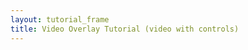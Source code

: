 ```yaml
---
layout: tutorial_frame
title: Video Overlay Tutorial (video with controls)
---
```

<script>
	var map = L.map('map');

	var tiles = L.tileLayer('https://api.mapbox.com/styles/v1/{id}/tiles/{z}/{x}/{y}?access_token=pk.eyJ1IjoibWFwYm94IiwiYSI6ImNpejY4NXVycTA2emYycXBndHRqcmZ3N3gifQ.rJcFIG214AriISLbB6B5aw', {
		maxZoom: 18,
		attribution: 'Map data &copy; <a href="https://www.openstreetmap.org/copyright">OpenStreetMap</a> contributors, ' +
			'Imagery © <a href="https://www.mapbox.com/">Mapbox</a>',
		id: 'mapbox/satellite-v9',
		tileSize: 512,
		zoomOffset: -1
	}).addTo(map);

	var videoUrls = [
		'https://www.mapbox.com/bites/00188/patricia_nasa.webm',
		'https://www.mapbox.com/bites/00188/patricia_nasa.mp4'
	];
	var errorOverlayUrl = 'https://cdn-icons-png.flaticon.com/512/110/110686.png';
	var altText = 'Video of Hurricane Patricia from Satellite. Source: NASA'
	var bounds = L.latLngBounds([[ 32, -130], [ 13, -100]]);

	map.fitBounds(bounds);

	var videoOverlay = L.videoOverlay(videoUrls, bounds, {
		opacity: 0.8,
		errorOverlayUrl: errorOverlayUrl,
		alt: altText,
		interactive: true,
		autoplay: true,
		muted: true,
		playsInline: true
	}).addTo(map);

	videoOverlay.on('load', function () {
		var MyPauseControl = L.Control.extend({
			onAdd: function () {
				var button = L.DomUtil.create('button');
				button.innerHTML = '⏸';
				L.DomEvent.on(button, 'click', function () {
					videoOverlay.getElement().pause();
				});
				return button;
			}
		});
		var MyPlayControl = L.Control.extend({
			onAdd: function () {
				var button = L.DomUtil.create('button');
				button.innerHTML = '▶️';
				L.DomEvent.on(button, 'click', function () {
					videoOverlay.getElement().play();
				});
				return button;
			}
		});

		var pauseControl = (new MyPauseControl()).addTo(map);
		var playControl = (new MyPlayControl()).addTo(map);
	});

</script>
